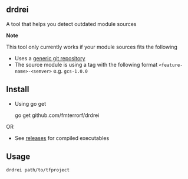 drdrei
------

A tool that helps you detect outdated module sources

**Note**

This tool only currently works if your module sources fits the following

* Uses a [generic git repository](https://www.terraform.io/docs/language/modules/sources.html#generic-git-repository)
* The source module is using a tag with the following format `<feature-name>-<semver>` e.g. `gcs-1.0.0`

## Install

* Using go get 

    go get github.com/fmterrorf/drdrei

OR 

* See [releases](https://github.com/fmterrorf/drdrei/releases) for compiled executables

## Usage

    drdrei path/to/tfproject
